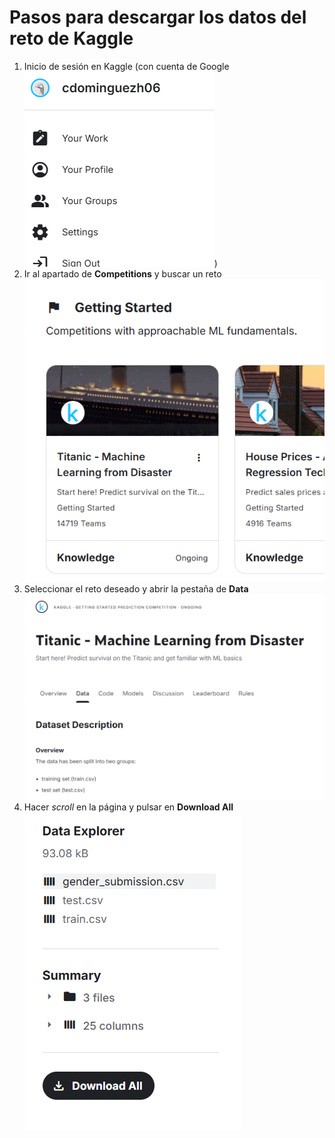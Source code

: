 # Pasos para descargar los datos del reto de Kaggle
1. Inicio de sesión en Kaggle (con cuenta de Google
![img_1.png](img_1.png))
2. Ir al apartado de **Competitions** y buscar un reto
![img.png](img.png)
3. Seleccionar el reto deseado y abrir la pestaña de **Data**
![img_2.png](img_2.png)
4. Hacer *scroll* en la página y pulsar en **Download All**
![img_3.png](img_3.png)